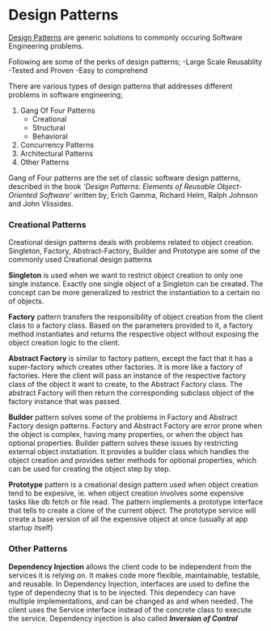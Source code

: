 
# Design Patterns
[Design Patterns](https://en.wikipedia.org/wiki/Software_design_pattern) are generic solutions to commonly occuring Software Engineering problems.

Following are some of the perks of design patterns;
  -Large Scale Reusablity	 
  -Tested and Proven
  -Easy to comprehend 

There are various types of design patterns that addresses different problems in software engineering;
 1. Gang Of Four Patterns
    - Creational
    - Structural
    - Behavioral
 2. Concurrency Patterns
 3. Architectural Patterns
 4. Other Patterns

Gang of Four patterns are the set of classic software design  patterns, described in the book *'Design Patterns: Elements of Reusable Object-Oriented Software'* written by; Erich Gamma, Richard Helm, Ralph Johnson and John Vlissides.


### Creational Patterns
Creational design patterns deals with problems related to object creation.
Singleton, Factory, Abstract-Factory, Builder and Prototype are some of the commonly used Creational design patterns 

**Singleton** is used when we want to restrict object creation to only one single instance. Exactly one single object of a Singleton can be created. The concept can be more generalized to restrict the instantiation to a certain no of objects.

**Factory** pattern transfers the responsibility of object creation from the client class to a factory class. Based on the parameters provided to it, a factory method instantiates and returns the respective object without exposing the object creation logic to the client.

**Abstract Factory** is similar to factory pattern, except the fact that it has a super-factory which creates other factories. It is more like a factory of factories. Here the client will pass an instance of the respective factory class of the object it want to create, to the Abstract Factory class. The abstract Factory will then return the corresponding subclass object of the factory instance that was passed.

**Builder** pattern solves some of the problems in Factory and Abstract Factory design patterns. Factory and Abstract Factory are error prone when the object is complex, having many properties, or when the object has optional properties. Builder pattern solves these issues by restricting external object instatiation. It provides a builder class which handles the object creation and provides setter methods for optional properties, which can be used for creating the object step by step.  

**Prototype** pattern is a creational design pattern used when object creation tend to be expesive, ie. when object creation involves some expensive tasks like db fetch or file read. The pattern implements a prototype interface that tells to create a clone of the current object. The prototype service will create a base version of all the expensive object at once (usually at app startup itself)

### Other Patterns
**Dependency Injection** allows the client code to be independent from the services it is relying on. It makes code more flexible, maintainable, testable, and reusable.
In Dependency Injection, interfaces are used to define the type of dependecny that is to be injected. This dependecy can have multiple implementations, and can be changed as and when needed. The client uses the Service interface instead of the concrete class to execute the service. 
Dependency injection is also called **_Inversion of Control_**
